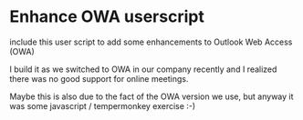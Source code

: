# Enhance OWA userscript
include this user script to add some enhancements to Outlook Web Access (OWA)

I build it as we switched to OWA in our company recently and I realized there was no good support for online meetings.

Maybe this is also due to the fact of the OWA version we use, but anyway it was some javascript / tempermonkey exercise :-) 